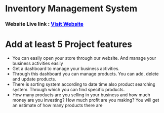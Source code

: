 <h1>Inventory Management System</h1>
<h3>Website Live link :  <a style="color: blue;" href="https://teal-clafoutis-b73476.netlify.app/" class="blue-link">Visit Website</a> </h3>

<h1>Add at least 5 Project features</h1>
<ul>
    <li>You can easily open your store through our website. And manage your business activities easily</li>
    <li>Get a dashboard to manage your business activities.</li>
    <li>Through this dashboard you can manage products. You can add, delete and update products.</li>
    <li>There is sorting system according to date time also product searching system. Through which you can find specific products.</li>
    <li>How many products are you selling in your business and how much money are you investing? How much profit are you making? You will get an estimate of how many products there are</li>
</ul>

